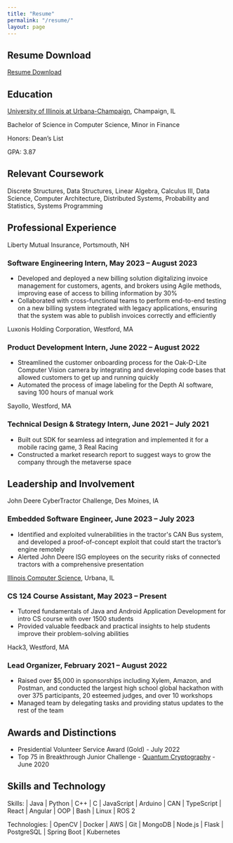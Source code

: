 ```yaml
---
title: "Resume"
permalink: "/resume/"
layout: page
---
```


## Resume Download

[Resume Download](https://google.com)

## Education 

[University of Illinois at Urbana-Champaign](https://illinois.edu/), Champaign, IL

Bachelor of Science in Computer Science, Minor in Finance 

Honors: Dean’s List

GPA: 3.87

## Relevant Coursework

Discrete Structures, Data Structures, Linear Algebra, Calculus III, Data Science, Computer 
Architecture, Distributed Systems, Probability and Statistics, Systems Programming

## Professional Experience

Liberty Mutual Insurance, Portsmouth, NH

### Software Engineering Intern, May 2023 – August 2023

- Developed and deployed a new billing solution digitalizing invoice management for customers, agents, and 
brokers using Agile methods, improving ease of access to billing information by 30%
- Collaborated with cross-functional teams to perform end-to-end testing on a new billing system integrated with 
legacy applications, ensuring that the system was able to publish invoices correctly and efficiently

Luxonis Holding Corporation, Westford, MA

### Product Development Intern, June 2022 – August 2022

- Streamlined the customer onboarding process for the Oak-D-Lite Computer Vision camera by integrating and 
developing code bases that allowed customers to get up and running quickly
- Automated the process of image labeling for the Depth AI software, saving 100 hours of manual work

Sayollo, Westford, MA

### Technical Design & Strategy Intern, June 2021 – July 2021

- Built out SDK for seamless ad integration and implemented it for a mobile racing game, 3 Real Racing
- Constructed a market research report to suggest ways to grow the company through the metaverse space

## Leadership and Involvement

John Deere CyberTractor Challenge, Des Moines, IA

### Embedded Software Engineer, June 2023 – July 2023

- Identified and exploited vulnerabilities in the tractor's CAN Bus system, and developed a proof-of-concept 
exploit that could start the tractor’s engine remotely
- Alerted John Deere ISG employees on the security risks of connected tractors with a comprehensive presentation 

[Illinois Computer Science](https://cs.illinois.edu/), Urbana, IL

### CS 124 Course Assistant, May 2023 – Present

- Tutored fundamentals of Java and Android Application Development for intro CS course with over 1500 students
- Provided valuable feedback and practical insights to help students improve their problem-solving abilities

Hack3, Westford, MA

### Lead Organizer, February 2021 – August 2022

- Raised over $5,000 in sponsorships including Xylem, Amazon, and Postman, and conducted the largest high 
school global hackathon with over 375 participants, 20 esteemed judges, and over 10 workshops
- Managed team by delegating tasks and providing status updates to the rest of the team

## Awards and Distinctions

- Presidential Volunteer Service Award (Gold) - July 2022
- Top 75 in Breakthrough Junior Challenge - [Quantum Cryptography](https://youtu.be/4Q8VwCYfFdA)  - June 2020

## Skills and Technology

Skills: | Java | Python | C++ | C | JavaScript | Arduino | CAN | TypeScript | React | Angular | OOP | Bash | Linux | ROS 2

Technologies: | OpenCV | Docker | AWS | Git | MongoDB | Node.js | Flask | PostgreSQL | Spring Boot | Kubernetes
